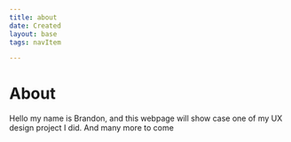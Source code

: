 ```yaml
---
title: about
date: Created
layout: base
tags: navItem

---
```

 

# About

<p>Hello my name is Brandon, and this webpage will show case one of my UX design project I did. And many more to come</p>

